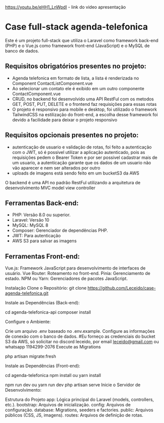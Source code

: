 https://youtu.be/eHH1_LnWpdI - link do video apresentação

# Case full-stack agenda-telefonica

Este é um projeto full-stack que utiliza o Laravel como framework back-end (PHP) e o Vue.js como framework front-end (JavaScript) e o MySQL de banco de dados. 

## Requisitos obrigatórios presentes no projeto: 
 - Agenda telefonica em formato de lista, a lista é renderizada no Component ContactListComponent.vue
 - Ao selecionar um contato ele é exibido em um outro componente ContactComponent.vue
 - CRUD, no backend foi desenvolvido uma API RestFul com os metodos GET, POST, PUT, DELETE e o frontend faz requisições para essas rotas
 - O projeto é responsivo para mobile e desktop, foi utilizado o framework TailwindCSS na estilização do front-end, a escolha desse framework foi devido a facilidade para deixar o projeto responsivo

## Requisitos opcionais presentes no projeto:
- autenticação de usuario e validação de rotas, foi feito a autenticação com o JWT, só é possivel utilizar a aplicação autenticado, pois as requisições pedem o Bearer Token e por ser possivel cadastrar mais de um usuario, a autenticação garante que os dados de um usuario não vão aparecer e nem ser alterados por outro
- uploads de imagens está sendo feito em um bucketS3 da AWS

 O backend é uma API no padrão RestFul utilizando a arquitetura de desenvolvimento MVC model view controller
 
## Ferramentas Back-end:

 - PHP: Versão 8.0 ou superior.
 - Laravel: Versão 10
 - MySQL: MySQL 8
 - Composer: Gerenciador de dependências PHP.
 - JWT: Para autenticação
 - AWS S3 para salvar as imagens

   
## Ferramentas Front-end:

Vue.js: Framework JavaScript para desenvolvimento de interfaces de usuário.
Vue Router: Roteamento no front-end.
Pinia: Gerenciamento de estado.
NPM ou Yarn: Gerenciadores de pacotes JavaScript.


Instalação
Clone o Repositório:
git clone https://github.com/Leceido/case-agenda-telefonica.git


Instale as Dependências (Back-end):

cd agenda-telefonica-api
composer install

Configure o Ambiente:

Crie um arquivo .env baseado no .env.example.
Configure as informações de conexão com o banco de dados.
#Eu forneço as credenciais do bucket S3 da AWS, só solicitar no discord leceido, por email leceido@gmail.com ou whatsapp 1194299-2076
Execute as Migrations

php artisan migrate:fresh

Instale as Dependências (Front-end):

cd agenda-telefonica
npm install ou yarn install


npm run dev ou yarn run dev
php artisan serve
Inicie o Servidor de Desenvolvimento:


Estrutura do Projeto
app: Lógica principal do Laravel (models, controllers, etc.).
bootstrap: Arquivos de inicialização.
config: Arquivos de configuração.
database: Migrations, seeders e factories.
public: Arquivos públicos (CSS, JS, imagens).
routes: Arquivos de definição de rotas.
